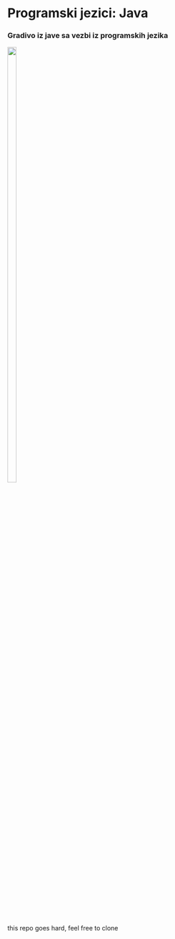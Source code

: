 # Programski jezici: Java
<h3>Gradivo iz jave sa vezbi iz programskih jezika</h3>
<img src="https://live.staticflickr.com/117/296946221_6ef6d4e99b.jpg" width=20% height=50%>
<p>this repo goes hard, feel free to clone</p>
